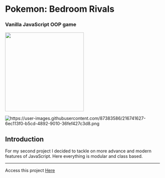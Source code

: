 <h1><name>Pokemon: Bedroom Rivals</name></h1>
<h3> Vanilla JavaScript OOP game </h3>

<!-- <logo>https://user-images.githubusercontent.com/87383586/219823075-ad982617-69d0-4a42-9b3b-c0f83339cb86.png</logo> -->
<img src="https://user-images.githubusercontent.com/87383586/219823075-ad982617-69d0-4a42-9b3b-c0f83339cb86.png" width="256px"/>

![<image>https://user-images.githubusercontent.com/87383586/216741627-6ec113f0-b5cd-4892-9010-36fef427c3d8.png</image>](https://user-images.githubusercontent.com/87383586/216741627-6ec113f0-b5cd-4892-9010-36fef427c3d8.png)

<h2> Introduction </h2>
<p><description>For my second project I decided to tackle on more advance and modern features of JavaScript. Here everything is modular and class based.</description></p>

<hr>
Access this project <a href="https://magnificent-pudding-b339db.netlify.app" target="_blank" website="<website>https://magnificent-pudding-b339db.netlify.app</website>" >Here</a>
